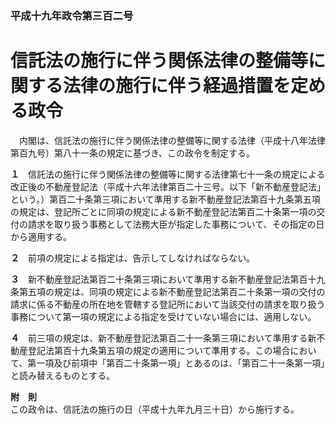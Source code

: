 ### 平成十九年政令第三百二号  
# 信託法の施行に伴う関係法律の整備等に関する法律の施行に伴う経過措置を定める政令  
　内閣は、信託法の施行に伴う関係法律の整備等に関する法律（平成十八年法律第百九号）第八十一条の規定に基づき、この政令を制定する。  
  
**１**　信託法の施行に伴う関係法律の整備等に関する法律第七十一条の規定による改正後の不動産登記法（平成十六年法律第百二十三号。以下「新不動産登記法」という。）第百二十条第三項において準用する新不動産登記法第百十九条第五項の規定は、登記所ごとに同項の規定による新不動産登記法第百二十条第一項の交付の請求を取り扱う事務として法務大臣が指定した事務について、その指定の日から適用する。  
  
**２**　前項の規定による指定は、告示してしなければならない。  
  
**３**　新不動産登記法第百二十条第三項において準用する新不動産登記法第百十九条第五項の規定は、同項の規定による新不動産登記法第百二十条第一項の交付の請求に係る不動産の所在地を管轄する登記所において当該交付の請求を取り扱う事務について第一項の規定による指定を受けていない場合には、適用しない。  
  
**４**　前三項の規定は、新不動産登記法第百二十一条第三項において準用する新不動産登記法第百十九条第五項の規定の適用について準用する。この場合において、第一項及び前項中「第百二十条第一項」とあるのは、「第百二十一条第一項」と読み替えるものとする。  
  
**附　則**  
この政令は、信託法の施行の日（平成十九年九月三十日）から施行する。  
  
